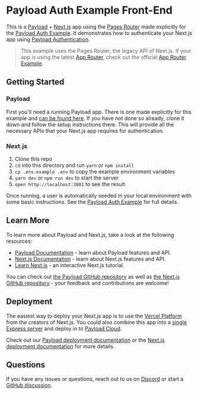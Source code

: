 # Payload Auth Example Front-End

This is a [Payload](https://mzinga.io) + [Next.js](https://nextjs.org) app using the [Pages Router](https://nextjs.org/docs/pages) made explicitly for the [Payload Auth Example](https://github.com/mzinga-io/mzinga-core/tree/main/examples/auth). It demonstrates how  to authenticate your Next.js app using [Payload Authentication](https://mzinga.io/docs/authentication/overview).

> This example uses the Pages Router, the legacy API of Next.js. If your app is using the latest [App Router](https://nextjs.org/docs/pages), check out the official [App Router Example](https://github.com/mzinga-io/mzinga-core/tree/main/examples/auth/next-app).

## Getting Started

### Payload

First you'll need a running Payload app. There is one made explicitly for this example and [can be found here](https://github.com/mzinga-io/mzinga-core/tree/main/examples/auth/payload). If you have not done so already, clone it down and follow the setup instructions there. This will provide all the necessary APIs that your Next.js app requires for authentication.

### Next.js

1. Clone this repo
2. `cd` into this directory and run `yarn` or `npm install`
3. `cp .env.example .env` to copy the example environment variables
4. `yarn dev` or `npm run dev` to start the server
5. `open http://localhost:3001` to see the result

Once running, a user is automatically seeded in your local environment with some basic instructions. See the [Payload Auth Example](https://github.com/mzinga-io/mzinga-core/tree/main/examples/auth) for full details.

## Learn More

To learn more about Payload and Next.js, take a look at the following resources:

- [Payload Documentation](https://mzinga.io/docs) - learn about Payload features and API.
- [Next.js Documentation](https://nextjs.org/docs) - learn about Next.js features and API.
- [Learn Next.js](https://nextjs.org/learn) - an interactive Next.js tutorial.

You can check out [the Payload GitHub repository](https://github.com/mzinga-io/mzinga-core) as well as [the Next.js GitHub repository](https://github.com/vercel/next.js) - your feedback and contributions are welcome!

## Deployment

The easiest way to deploy your Next.js app is to use the [Vercel Platform](https://vercel.com/new) from the creators of Next.js. You could also combine this app into a [single Express server](https://github.com/mzinga-io/mzinga-core/tree/main/examples/custom-server) and deploy in to [Payload Cloud](https://mzinga.io/new/import).

Check out our [Payload deployment documentation](https://mzinga.io/docs/production/deployment) or the [Next.js deployment documentation](https://nextjs.org/docs/deployment) for more details.

## Questions

If you have any issues or questions, reach out to us on [Discord](https://discord.com/invite/payload) or start a [GitHub discussion](https://github.com/mzinga-io/mzinga-core/discussions).

